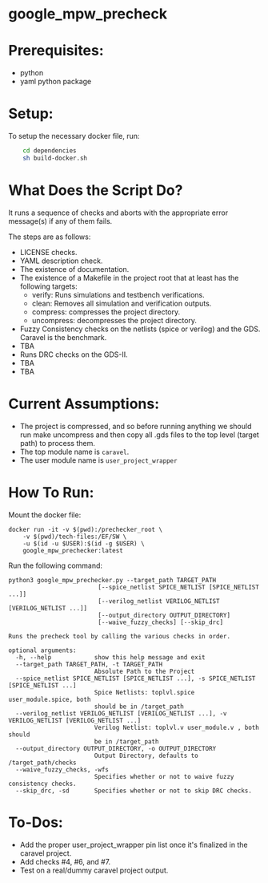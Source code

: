 # google_mpw_precheck

# Prerequisites:

- python
- yaml python package

# Setup:

To setup the necessary docker file, run:
```bash
    cd dependencies
    sh build-docker.sh
```

# What Does the Script Do?

It runs a sequence of checks and aborts with the appropriate error message(s) if any of them fails.

The steps are as follows:

- LICENSE checks.
- YAML description check.
- The existence of documentation.
- The existence of a Makefile in the project root that at least has the following targets:
    - verify: Runs simulations and testbench verifications.
    - clean: Removes all simulation and verification outputs.
    - compress: compresses the project directory.
    - uncompress: decompresses the project directory.
- Fuzzy Consistency checks on the netlists (spice or verilog) and the GDS. Caravel is the benchmark.
- TBA
- Runs DRC checks on the GDS-II.
- TBA
- TBA

# Current Assumptions:
- The project is compressed, and so before running anything we should run make uncompress and then copy all .gds files to the top level (target path) to process them.
- The top module name is `caravel`.
- The user module name is `user_project_wrapper`

# How To Run:
Mount the docker file:
```
docker run -it -v $(pwd):/prechecker_root \
    -v $(pwd)/tech-files:/EF/SW \
    -u $(id -u $USER):$(id -g $USER) \
    google_mpw_prechecker:latest
```
Run the following command:

```
python3 google_mpw_prechecker.py --target_path TARGET_PATH
                         [--spice_netlist SPICE_NETLIST [SPICE_NETLIST ...]]
                         [--verilog_netlist VERILOG_NETLIST [VERILOG_NETLIST ...]]
                         [--output_directory OUTPUT_DIRECTORY]
                         [--waive_fuzzy_checks] [--skip_drc]

Runs the precheck tool by calling the various checks in order.

optional arguments:
  -h, --help            show this help message and exit
  --target_path TARGET_PATH, -t TARGET_PATH
                        Absolute Path to the Project
  --spice_netlist SPICE_NETLIST [SPICE_NETLIST ...], -s SPICE_NETLIST [SPICE_NETLIST ...]
                        Spice Netlists: toplvl.spice user_module.spice, both
                        should be in /target_path
  --verilog_netlist VERILOG_NETLIST [VERILOG_NETLIST ...], -v VERILOG_NETLIST [VERILOG_NETLIST ...]
                        Verilog Netlist: toplvl.v user_module.v , both should
                        be in /target_path
  --output_directory OUTPUT_DIRECTORY, -o OUTPUT_DIRECTORY
                        Output Directory, defaults to /target_path/checks
  --waive_fuzzy_checks, -wfs
                        Specifies whether or not to waive fuzzy consistency checks.
  --skip_drc, -sd       Specifies whether or not to skip DRC checks.
```

# To-Dos:
- Add the proper user_project_wrapper pin list once it's finalized in the caravel project.
- Add checks #4, #6, and #7.
- Test on a real/dummy caravel project output.
